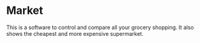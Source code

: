 # Market

This is a software to control and compare all your grocery shopping. It also shows the cheapest and more expensive supermarket.
